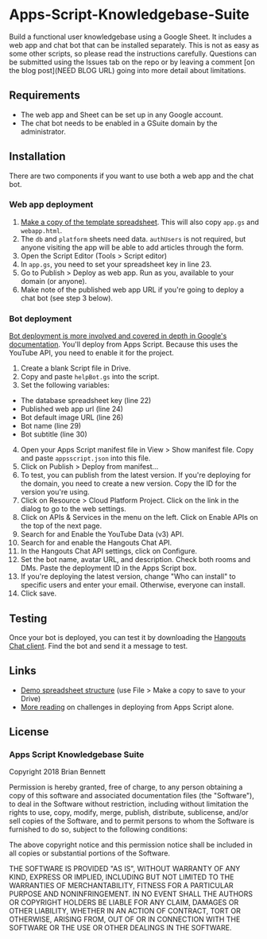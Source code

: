 # Apps-Script-Knowledgebase-Suite

Build a functional user knowledgebase using a Google Sheet. It includes a web app and chat bot that can be installed separately. This is not as easy as some other scripts, so please read the instructions carefully. Questions can be submitted using the Issues tab on the repo or by leaving a comment [on the blog post](NEED BLOG URL) going into more detail about limitations.

## Requirements

- The web app and Sheet can be set up in any Google account.
- The chat bot needs to be enabled in a GSuite domain by the administrator.

## Installation

There are two components if you want to use both a web app and the chat bot.

### Web app deployment

1. [Make a copy of the template spreadsheet](https://docs.google.com/spreadsheets/d/1wxK2nPqzux7B_TtkoCQdHrfI3_k_Vi_h-H1ihJQpCcc/edit#gid=1140872048/copy). This will also copy `app.gs` and `webapp.html`.
2. The `db` and `platform` sheets need data. `authUsers` is not required, but anyone visiting the app will be able to add articles through the form.
3. Open the Script Editor (Tools > Script editor)
4. In `app.gs`, you need to set your spreadsheet key in line 23.
5. Go to Publish > Deploy as web app. Run as you, available to your domain (or anyone).
6. Make note of the published web app URL if you're going to deploy a chat bot (see step 3 below).

### Bot deployment

[Bot deployment is more involved and covered in depth in Google's documentation](https://developers.google.com/hangouts/chat/how-tos/bots-apps-script). You'll deploy from Apps Script. Because this uses the YouTube API, you need to enable it for the project.

1. Create a blank Script file in Drive.
2. Copy and paste `helpBot.gs` into the script.
3. Set the following variables:
  - The database spreadsheet key (line 22)
  - Published web app url (line 24)
  - Bot default image URL (line 26)
  - Bot name (line 29)
  - Bot subtitle (line 30)
4. Open your Apps Script manifest file in View > Show manifest file. Copy and paste `appsscript.json` into this file.
5. Click on Publish > Deploy from manifest...
6. To test, you can publish from the latest version. If you're deploying for the domain, you need to create a new version. Copy the ID for the version you're using.
7. Click on Resource > Cloud Platform Project. Click on the link in the dialog to go to the web settings.
8. Click on APIs & Services in the menu on the left. Click on Enable APIs on the top of the next page.
9. Search for and Enable the YouTube Data (v3) API.
10. Search for and enable the Hangouts Chat API.
11. In the Hangouts Chat API settings, click on Configure.
12. Set the bot name, avatar URL, and description. Check both rooms and DMs. Paste the deployment ID in the Apps Script box.
13. If you're deploying the latest version, change "Who can install" to specific users and enter your email. Otherwise, everyone can install.
14. Click save.

## Testing

Once your bot is deployed, you can test it by downloading the [Hangouts Chat client](https://get.google.com/chat). Find the bot and send it a message to test.

## Links

- [Demo spreadsheet structure](https://docs.google.com/spreadsheets/d/1wxK2nPqzux7B_TtkoCQdHrfI3_k_Vi_h-H1ihJQpCcc/edit#gid=1140872048) (use File > Make a copy to save to your Drive)
- [More reading](https://blog.ohheybrian.com/2018/03/google-apps-script-knowledgebase-suite.html) on challenges in deploying from Apps Script alone.

## License

### Apps Script Knowledgebase Suite

Copyright 2018 Brian Bennett

Permission is hereby granted, free of charge, to any person obtaining a copy of this software
and associated documentation files (the "Software"), to deal in the Software without restriction,
including without limitation the rights to use, copy, modify, merge, publish, distribute, sublicense,
and/or sell copies of the Software, and to permit persons to whom the Software is furnished to do so,
subject to the following conditions:

The above copyright notice and this permission notice shall be included in all copies or substantial portions of the Software.

THE SOFTWARE IS PROVIDED "AS IS", WITHOUT WARRANTY OF ANY KIND, EXPRESS OR IMPLIED, INCLUDING BUT NOT LIMITED
TO THE WARRANTIES OF MERCHANTABILITY, FITNESS FOR A PARTICULAR PURPOSE AND NONINFRINGEMENT. IN NO EVENT SHALL
THE AUTHORS OR COPYRIGHT HOLDERS BE LIABLE FOR ANY CLAIM, DAMAGES OR OTHER LIABILITY, WHETHER IN AN ACTION OF CONTRACT,
TORT OR OTHERWISE, ARISING FROM, OUT OF OR IN CONNECTION WITH THE SOFTWARE OR THE USE OR OTHER DEALINGS IN THE SOFTWARE.
